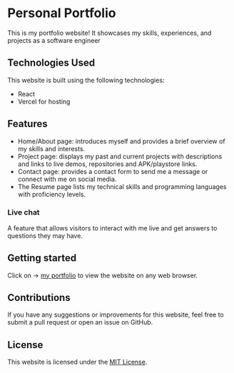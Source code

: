 # Personal Portfolio

This is my portfolio website! It showcases my skills, experiences, and projects as a software engineer

## Technologies Used

This website is built using the following technologies:

- React
- Vercel for hosting

## Features

- Home/About page: introduces myself and provides a brief overview of my skills and interests.
- Project page: displays my past and current projects with descriptions and links to live demos, repositories and APK/playstore links.
- Contact page: provides a contact form to send me a message or connect with me on social media.
- The Resume page lists my technical skills and programming languages with proficiency levels.

### Live chat

A feature that allows visitors to interact with me live and get answers to questions they may have. 

## Getting started

Click on -> [my portfolio](https://emrash.vercel.app/) to view the website on any web browser.

## Contributions

If you have any suggestions or improvements for this website, feel free to submit a pull request or open an issue on GitHub.

## License

This website is licensed under the [MIT License](https://opensource.org/licenses/MIT).
